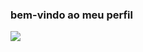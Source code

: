 ### bem-vindo ao meu perfil

![](https://tenor.com/pt-BR/view/funny-smile-dog-doggo-happy-gif-12630030422730225118)

